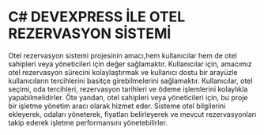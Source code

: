 # C# DEVEXPRESS İLE OTEL REZERVASYON SİSTEMİ #
Otel rezervasyon sistemi projesinin amacı,hem kullanıcılar hem de otel sahipleri veya yöneticileri için değer sağlamaktır. Kullanıcılar için, amacımız otel rezervasyon sürecini kolaylaştırmak ve kullanıcı dostu bir arayüzle kullanıcıların tercihlerini basitçe girebilmelerini sağlamaktır. Kullanıcılar, otel seçimi, oda tercihleri, rezervasyon tarihleri ve ödeme işlemlerini kolaylıkla yapabilmelidirler. Öte yandan, otel sahipleri veya yöneticileri için, bu proje bir işletme yönetim aracı olarak hizmet eder. Sisteme otel bilgilerini ekleyerek, odaları yöneterek, fiyatları belirleyerek ve mevcut rezervasyonları takip ederek işletme performansını yönetebilirler.
